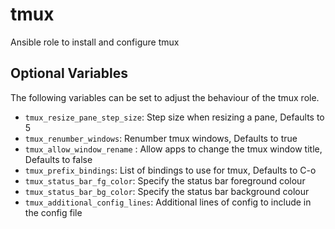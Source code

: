 # tmux

Ansible role to install and configure tmux

## Optional Variables
The following variables can be set to adjust the behaviour of the tmux role.
* `tmux_resize_pane_step_size`: Step size when resizing a pane, Defaults to 5
* `tmux_renumber_windows`: Renumber tmux windows, Defaults to true
* `tmux_allow_window_rename` : Allow apps to change the tmux window title, Defaults to false
* `tmux_prefix_bindings`: List of bindings to use for tmux, Defaults to C-o
* `tmux_status_bar_fg_color`: Specify the status bar foreground colour
* `tmux_status_bar_bg_color`: Specify the status bar background colour
* `tmux_additional_config_lines`: Additional lines of config to include in the config file

